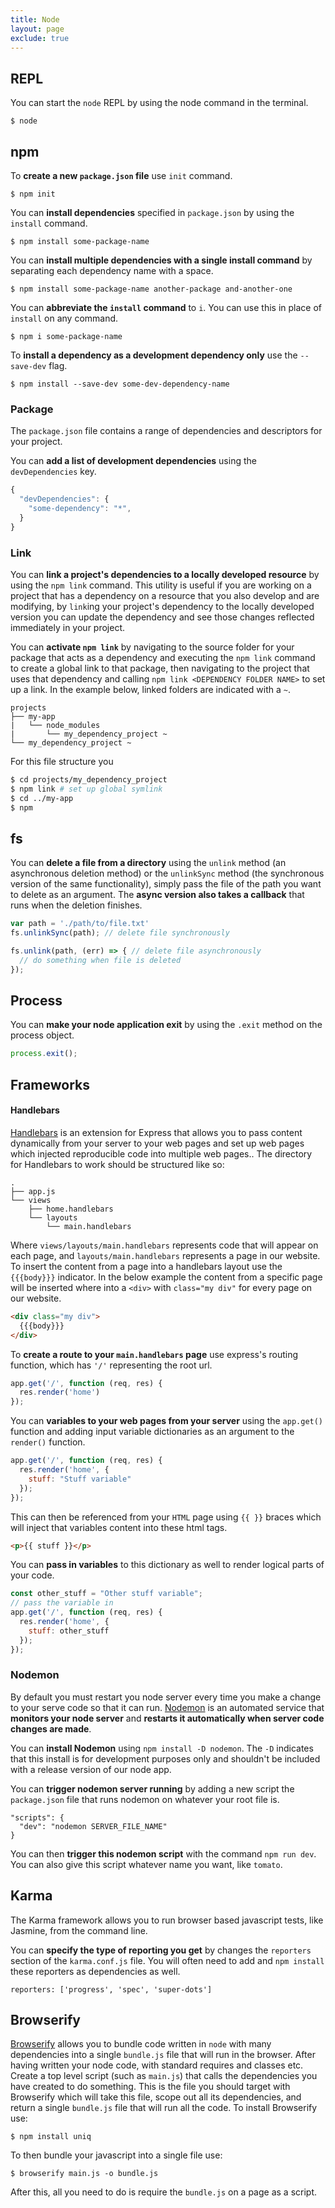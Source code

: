 ```yaml
---
title: Node
layout: page
exclude: true
---
```


## REPL

You can start the `node` REPL by using the node command in the terminal.
```
$ node
```

## npm

To **create a new `package.json` file** use `init` command.
```
$ npm init
```

You can **install dependencies** specified in `package.json` by using the `install` command.
```
$ npm install some-package-name
```

You can **install multiple dependencies with a single install command** by separating each dependency name with a space.
```
$ npm install some-package-name another-package and-another-one
```

You can **abbreviate the `install` command** to `i`. You can use this in place of `install` on any command.
```
$ npm i some-package-name
```

To **install a dependency as a development dependency only** use the `--save-dev` flag.
```
$ npm install --save-dev some-dev-dependency-name
```

### Package

The `package.json` file contains a range of dependencies and descriptors for your project.

You can **add a list of development dependencies** using the `devDependencies` key.
```js
{
  "devDependencies": {
    "some-dependency": "*",
  }
}
```

### Link

You can **link a project's dependencies to a locally developed resource** by using the `npm link` command. This utility is useful if you are working on a project that has a dependency on a resource that you also develop and are modifying, by `link`ing your project's dependency to the locally developed version you can update the dependency and see those changes reflected immediately in your project.

You can **activate `npm link`** by navigating to the source folder for your package that acts as a dependency and executing the `npm link` command to create a global link to that package, then navigating to the project that uses that dependency and calling `npm link <DEPENDENCY FOLDER NAME>` to set up a link. In the example below, linked folders are indicated with a `~`.
```
projects
├── my-app
|   └── node_modules
|       └── my_dependency_project ~
└── my_dependency_project ~
```

For this file structure you
```bash
$ cd projects/my_dependency_project
$ npm link # set up global symlink
$ cd ../my-app
$ npm 
```



## fs

You can **delete a file from a directory** using the `unlink` method (an asynchronous deletion method) or the `unlinkSync` method (the synchronous version of the same functionality), simply pass the file of the path you want to delete as an argument. The **async version also takes a callback** that runs when the deletion finishes.
```js
var path = './path/to/file.txt'
fs.unlinkSync(path); // delete file synchronously

fs.unlink(path, (err) => { // delete file asynchronously
  // do something when file is deleted
});
```

## Process

You can **make your node application exit** by using the `.exit` method on the process object.
```js
process.exit();
```

## Frameworks

#### Handlebars
[Handlebars][hb] is an extension for Express that allows you to pass content dynamically from your server to your web pages and set up web pages which injected reproducible code into multiple web pages.. The directory for Handlebars to work should be structured like so:
```
.
├── app.js
└── views
    ├── home.handlebars
    └── layouts
        └── main.handlebars
```
Where `views/layouts/main.handlebars` represents code that will appear on each page, and `layouts/main.handlebars` represents a page in our website. To insert the content from a page into a handlebars layout use the `{{{body}}}` indicator. In the below example the content from a specific page will be inserted where into a `<div>` with `class="my div"` for every page on our website.
```html
<div class="my div">
  {{{body}}}
</div>
```
To **create a route to your `main.handlebars` page** use express's routing function, which has `'/'` representing the root url.
```javascript
app.get('/', function (req, res) {
  res.render('home')
});
```
You can **variables to your web pages from your server** using the `app.get()` function and adding input variable dictionaries as an argument to the `render()` function.
```javascript
app.get('/', function (req, res) {
  res.render('home', {
    stuff: "Stuff variable"
  });
});
```
This can then be referenced from your `HTML` page using `{{ }}` braces which will inject that variables content into these html tags.
```html
<p>{{ stuff }}</p>
```
You can **pass in variables** to this dictionary as well to render logical parts of your code.
```javascript
const other_stuff = "Other stuff variable";
// pass the variable in
app.get('/', function (req, res) {
  res.render('home', {
    stuff: other_stuff
  });
});
```

[hb]: https://github.com/ericf/express-handlebars

### Nodemon
By default you must restart you node server every time you make a change to your serve code so that it can run. [Nodemon][nm] is an automated service that **monitors your node server** and **restarts it automatically when server code changes are made**. 

You can **install Nodemon** using `npm install -D nodemon`. The `-D` indicates that this install is for development purposes only and shouldn't be included with a release version of our node app.

You can **trigger nodemon server running** by adding a new script the `package.json` file that runs nodemon on whatever your root file is.
```
"scripts": {
  "dev": "nodemon SERVER_FILE_NAME"
}
```
You can then **trigger this nodemon script** with the command `npm run dev`. You can also give this script whatever name you want, like `tomato`.

[nm]: https://www.npmjs.com/package/nodemon

## Karma

The Karma framework allows you to run browser based javascript tests, like Jasmine, from the command line.

You can **specify the type of reporting you get** by changes the `reporters` section of the `karma.conf.js` file. You will often need to add and `npm install` these reporters as dependencies as well.
```
reporters: ['progress', 'spec', 'super-dots']
```

## Browserify
[Browserify](http://browserify.org/) allows you to bundle code written in `node` with many dependencies into a single `bundle.js` file that will run in the browser. After having written your node code, with standard requires and classes etc. Create a top level script (such as `main.js`) that calls the dependencies you have created to do something. This is the file you should target with Browserify which will take this file, scope out all its dependencies, and return a single `bundle.js` file that will run all the code. To install Browserify use:
```
$ npm install uniq
```

To then bundle your javascript into a single file use:
```
$ browserify main.js -o bundle.js
```

After this, all you need to do is require the `bundle.js` on a page as a script.
<!--stackedit_data:
eyJoaXN0b3J5IjpbMTg5NjM0MDY4MywtMTAxMDk1MTc3XX0=
-->
